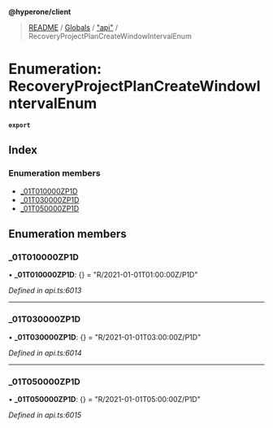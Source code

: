 **@hyperone/client**

> [README](../README.md) / [Globals](../globals.md) / ["api"](../modules/_api_.md) / RecoveryProjectPlanCreateWindowIntervalEnum

# Enumeration: RecoveryProjectPlanCreateWindowIntervalEnum

**`export`** 

## Index

### Enumeration members

* [\_01T010000ZP1D](_api_.recoveryprojectplancreatewindowintervalenum.md#_01t010000zp1d)
* [\_01T030000ZP1D](_api_.recoveryprojectplancreatewindowintervalenum.md#_01t030000zp1d)
* [\_01T050000ZP1D](_api_.recoveryprojectplancreatewindowintervalenum.md#_01t050000zp1d)

## Enumeration members

### \_01T010000ZP1D

•  **\_01T010000ZP1D**: {} = "R/2021-01-01T01:00:00Z/P1D"

*Defined in api.ts:6013*

___

### \_01T030000ZP1D

•  **\_01T030000ZP1D**: {} = "R/2021-01-01T03:00:00Z/P1D"

*Defined in api.ts:6014*

___

### \_01T050000ZP1D

•  **\_01T050000ZP1D**: {} = "R/2021-01-01T05:00:00Z/P1D"

*Defined in api.ts:6015*
